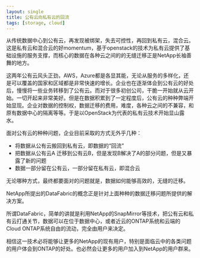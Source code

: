 ```yaml
---
layout: single
title: 公有云向私有云的回流
tags: [storage, cloud]
---
```




从传统数据中心到公有云，再发现被绑架，失去可控性，再回到私有云，混合云。这是私有云和混合云的好momentum，基于openstack的技术为私有云提供了基础设施的服务支撑，而核心的数据在各种云之间的的无缝迁移正是NetApp长袖善舞的地方。

这两年公有云风头正劲，AWS，Azure都是各显其能，无论从服务的多样化，还是可以覆盖的国家和区域都是非常快速的增长。企业也在逐渐体会到公有云的好处后，慢慢将一些业务转移到了公有云。而对于很多初创公司，干脆一开始就从云开始。一切开起来非常美好。但是在数据积累到了一定程度后，公有云的种种弊端开始显现。企业对数据的控制权，数据迁移的费用，难度，各种云之间的不兼容，和原有数据中心的隔离等等。于是以OpenStack为代表的私有云技术开始显山露水。

面对公有云的种种问题，企业目前采取的方式无外乎几种：

- 将数据从公有云搬回到私有云，即数据的“回流”
- 把数据从公有云A 迁移到公有云B，但是发现B解决了A的部分问题，但是又暴露了新的问题
- 数据一部分留在公有云，一部分留在私有云，即混合云

无论哪种方式，最终都要面对的问题就是，数据如何能够高效的，无缝的迁移。

NetApp所提出的DataFabric的概念正是针对上面种种的数据迁移问题所提供的解决方案。

所谓DataFabric，简单的讲就是利用NetApp的SnapMirror等技术，把公有云和私有云打通关节，数据可以在位于数据中心，或者近云的ONTAP系统和云端的Cloud ONTAP系统自由的流动，完全由用户来决定。

相信这一技术必将能够让更多的NetApp的现有用户，特别是面临云中的各类问题的用户体会到ONTAP的好处。也必然会让更多的用户加入到NetApp的用户群来。
